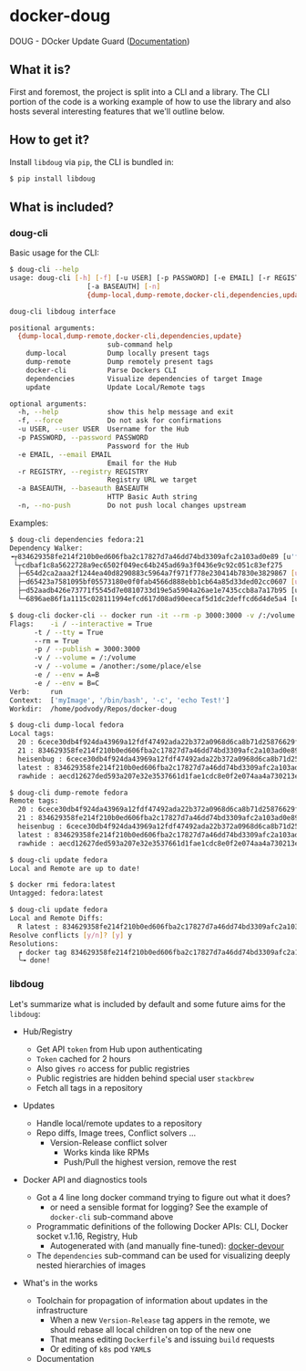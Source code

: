 # docker-doug
DOUG - DOcker Update Guard ([Documentation](https://shaded-enmity.github.io/docker-doug/))

## What it is?
First and foremost, the project is split into a CLI and a library. The CLI
portion of the code is a working example of how to use the library and also
hosts several interesting features that we'll outline below.

## How to get it?

Install `libdoug` via `pip`, the CLI is bundled in:

```bash
$ pip install libdoug
```

## What is included?

### doug-cli

Basic usage for the CLI:

```bash
$ doug-cli --help
usage: doug-cli [-h] [-f] [-u USER] [-p PASSWORD] [-e EMAIL] [-r REGISTRY]
                   [-a BASEAUTH] [-n]
                   {dump-local,dump-remote,docker-cli,dependencies,update} ...

doug-cli libdoug interface

positional arguments:
  {dump-local,dump-remote,docker-cli,dependencies,update}
                        sub-command help
    dump-local          Dump locally present tags
    dump-remote         Dump remotely present tags
    docker-cli          Parse Dockers CLI
    dependencies        Visualize dependencies of target Image
    update              Update Local/Remote tags

optional arguments:
  -h, --help            show this help message and exit
  -f, --force           Do not ask for confirmations
  -u USER, --user USER  Username for the Hub
  -p PASSWORD, --password PASSWORD
                        Password for the Hub
  -e EMAIL, --email EMAIL
                        Email for the Hub
  -r REGISTRY, --registry REGISTRY
                        Registry URL we target
  -a BASEAUTH, --baseauth BASEAUTH
                        HTTP Basic Auth string
  -n, --no-push         Do not push local changes upstream
``` 

Examples:
```bash
$ doug-cli dependencies fedora:21
Dependency Walker:
╺┬834629358fe214f210b0ed606fba2c17827d7a46dd74bd3309afc2a103ad0e89 [u'fedora:21', u'fedora:latest']
 └┬cdbaf1c8a5622728a9ec6502f049ec64b245ad69a3f0436e9c92c051c83ef275 
  ├─654d2ca2aaa2f1244ea40d8290883c5964a7f971f778e230414b7830e3829867 [u'pavelo/doug:1.0.3-1']
  ├─d65423a7581095bf05573180e0f0fab4566d888ebb1cb64a85d33ded02cc0607 [u'pavelo/doug:1.0.2']
  ├─d52aadb426e73771f5545d7e0810733d19e5a5904a26ae1e7435ccb8a7a17b95 [u'pavelo/doug:1.0.0', u'pavelo/doug:1.0.1']
  └─6896ae86f1a1115c028111994efcd617d08ad90eecaf5d1dc2deffcd6d4de5a4 [u'pavelo/doug:latest', u'pavelo/doug:1.0.3']

$ doug-cli docker-cli -- docker run -it --rm -p 3000:3000 -v /:/volume -v /another:/some/place/else -e A=B -e B=C myImage /bin/bash -c "echo Test!"
Flags:    -i / --interactive = True
	  -t / --tty = True
	  --rm = True
	  -p / --publish = 3000:3000
	  -v / --volume = /:/volume
	  -v / --volume = /another:/some/place/else
	  -e / --env = A=B
	  -e / --env = B=C
Verb:     run
Context:  ['myImage', '/bin/bash', '-c', 'echo Test!']
Workdir:  /home/podvody/Repos/docker-doug

$ doug-cli dump-local fedora
Local tags:
  20 : 6cece30db4f924da43969a12fdf47492ada22b372a0968d6ca8b71d25876629f
  21 : 834629358fe214f210b0ed606fba2c17827d7a46dd74bd3309afc2a103ad0e89
  heisenbug : 6cece30db4f924da43969a12fdf47492ada22b372a0968d6ca8b71d25876629f
  latest : 834629358fe214f210b0ed606fba2c17827d7a46dd74bd3309afc2a103ad0e89
  rawhide : aecd12627ded593a207e32e3537661d1fae1cdc8e0f2e074aa4a730213e5a953

$ doug-cli dump-remote fedora
Remote tags:
  20 : 6cece30db4f924da43969a12fdf47492ada22b372a0968d6ca8b71d25876629f
  21 : 834629358fe214f210b0ed606fba2c17827d7a46dd74bd3309afc2a103ad0e89
  heisenbug : 6cece30db4f924da43969a12fdf47492ada22b372a0968d6ca8b71d25876629f
  latest : 834629358fe214f210b0ed606fba2c17827d7a46dd74bd3309afc2a103ad0e89
  rawhide : aecd12627ded593a207e32e3537661d1fae1cdc8e0f2e074aa4a730213e5a953

$ doug-cli update fedora
Local and Remote are up to date!

$ docker rmi fedora:latest
Untagged: fedora:latest

$ doug-cli update fedora
Local and Remote Diffs:
  R latest : 834629358fe214f210b0ed606fba2c17827d7a46dd74bd3309afc2a103ad0e89
Resolve conflicts [y/n]? [y] y
Resolutions: 
  ┍ docker tag 834629358fe214f210b0ed606fba2c17827d7a46dd74bd3309afc2a103ad0e89 fedora:latest
  ╰╼ done! 
```


### libdoug

Let's summarize what is included by default and some future aims for the `libdoug`:

* Hub/Registry
  * Get API `token` from Hub upon authenticating
  * `Token` cached for 2 hours
  * Also gives `ro` access for public registries
  * Public registries are hidden behind special user `stackbrew`
  * Fetch all tags in a repository

* Updates
  * Handle local/remote updates to a repository
  * Repo diffs, Image trees, Conflict solvers ...
    * Version-Release conflict solver
      * Works kinda like RPMs
      * Push/Pull the highest version, remove the rest

* Docker API and diagnostics tools
  * Got a 4 line long docker command trying to figure out what it does?
    * or need a sensible format for logging? See the example of `docker-cli` sub-command above
  * Programmatic definitions of the following Docker APIs: CLI, Docker socket v.1.16, Registry, Hub
    * Autogenerated with (and manually fine-tuned): [docker-devour](https://github.com/shaded-enmity/docker-devour)
  * The `dependencies` sub-command can be used for visualizing deeply nested hierarchies of images

* What's in the works
  * Toolchain for propagation of information about updates in the infrastructure
    * When a new `Version-Release` tag appers in the remote, we should rebase all local children on top of the new one 
    * That means editing `Dockerfile`'s and issuing `build` requests
    * Or editing of `k8s` pod `YAML`s
  * Documentation


